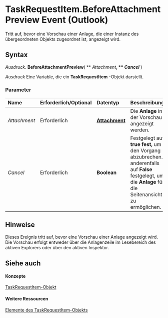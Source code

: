 
# TaskRequestItem.BeforeAttachmentPreview Event (Outlook)

Tritt auf, bevor eine Vorschau einer Anlage, die einer Instanz des übergeordneten Objekts zugeordnet ist, angezeigt wird.


## Syntax

 _Ausdruck_. **BeforeAttachmentPreview**( ** _Attachment_**, ** _Cancel_** )

 _Ausdruck_ Eine Variable, die ein **TaskRequestItem** -Objekt darstellt.


### Parameter



|**Name**|**Erforderlich/Optional**|**Datentyp**|**Beschreibung**|
|:-----|:-----|:-----|:-----|
| _Attachment_|Erforderlich|**[Attachment](3e11582b-ac90-0948-bc37-506570bb287b.md)**|Die  **Anlage** in der Vorschau angezeigt werden.|
| _Cancel_|Erforderlich|**Boolean**|Festgelegt auf  **true fest,** um den Vorgang abzubrechen. anderenfalls auf **False** festgelegt, um die **Anlage** für die Seitenansicht zu ermöglichen.|

## Hinweise

Dieses Ereignis tritt auf, bevor eine Vorschau einer Anlage angezeigt wird. Die Vorschau erfolgt entweder über die Anlagenzeile im Lesebereich des aktiven Explorers oder über den aktiven Inspektor.


## Siehe auch


#### Konzepte


[TaskRequestItem-Objekt](2908a28a-634c-e786-aa53-f3e32038b727.md)
#### Weitere Ressourcen


[Elemente des TaskRequestItem-Objekts](http://msdn.microsoft.com/library/d43114ee-be91-ff02-3424-525da2cf3a50%28Office.15%29.aspx)